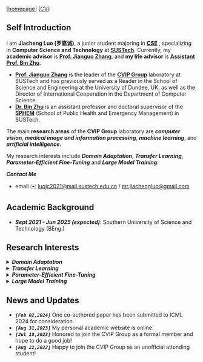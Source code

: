 [[homepage](https://maystern.github.io)] [[CV](./docs/resume_jiacheng.pdf)]
## Self Introduction
I am **Jiacheng Luo (罗嘉诚)**, a junior student majoring in **[CSE](https://cse.sustech.edu.cn/en/)** , specializing in **Computer Science and Technology** at  **[SUSTech](https://www.sustech.edu.cn/en/)**. Currently, my **academic advisor** is **[Prof. Jianguo Zhang](https://www.sustech.edu.cn/en/faculties/zhangjianguo.html)**, and **my life advisor** is **[Assistant Prof. Bin Zhu](https://www.sustech.edu.cn/en/faculties/bin-zhu.html)**. 

-  **[Prof. Jianguo Zhang](https://www.sustech.edu.cn/en/faculties/zhangjianguo.html)** is the leader of the **[CVIP Group](https://faculty.sustech.edu.cn/?tagid=zhangjg&iscss=1&snapid=1&orderby=date&go=1&lang=en)** laboratory at SUSTech and has previously served as a Reader in the School of Science and Engineering at the University of Dundee, UK, as well as the Director of International Cooperation in the Department of Computer Science. 
- **[Dr. Bin Zhu](https://www.sustech.edu.cn/en/faculties/bin-zhu.html)** is an assistant professor and doctoral supervisor of the **[SPHEM](https://sph.sustech.edu.cn/)** (School of Public Health and Emergency Management) in SUSTech.

The main **research areas** of the **CVIP Group** laboratory are ***computer vision***, ***medical image and information processing***, ***machine learning***, and ***artificial intelligence***. 

My research interests include ***Domain Adaptation***, ***Transfer Learning***, ***Parameter-Efficient Fine-Tuning*** and ***Large Model Training***. 

***Contact Me***
- email ✉️ luojc2021@mail.sustech.edu.cn / mr.jiachengluo@gmail.com

## Academic Background

- ***Sept 2021 - Jun 2025 (expected)***: Southern University of Science and Technology (BEng.)

## Research Interests


<html>
<body>
    <details>
        <summary><strong><em>Domain Adaptation</em></strong></summary>
        <div style="margin-left: 20px;"> <!-- 调整这里的数值以控制缩进量 -->
            &nbsp; &nbsp; Domain adaptation refers to the process of adapting a machine learning model trained on data from one domain to perform effectively on data from a different but related domain. It addresses the challenge of domain shift, where the distributions of data between the source and target domains may differ. The goal is to minimize this distribution discrepancy and improve the model's performance on the target domain without requiring labeled data from the target domain.
        </div>
    </details>
</body>
</html>

<html>
<body>
    <details>
        <summary><strong><em>Transfer Learning</em></strong></summary>
        <div style="margin-left: 20px;"> <!-- 调整这里的数值以控制缩进量 -->
          &nbsp; &nbsp; Transfer learning is a technique in machine learning where knowledge gained from solving one problem is applied to a different but related problem. By leveraging pre-trained models or learned representations from a source domain, transfer learning allows for improved performance on a target task, particularly when labeled data in the target domain is limited. This approach has shown significant success across various domains, including computer vision, natural language processing, and speech recognition, enabling faster model training and better generalization with reduced data and computational resources.
        </div>
    </details>
</body>
</html>

<html>
<body>
    <details>
        <summary><strong><em>Parameter-Efficient Fine-Tuning</em></strong></summary>
        <div style="margin-left: 20px;"> <!-- 调整这里的数值以控制缩进量 -->
          &nbsp; &nbsp; In recent years, there have been many large pre-trained models in deep learning research, such as GPT-3, BERT, ViT, etc., which can achieve excellent performance in various natural language and even visual image processing tasks. However, the training cost of these large pre-trained models is very high, requiring a huge amount of computational resources and data. The Parameter-Efficient Fine-Tuning (PEFT) technique aims to improve the performance of pre-trained models on new tasks by minimizing the number of fine-tuning parameters and computational complexity, thus easing the training cost of large pre-trained models and achieving efficient transfer learning.
        </div>
    </details>
</body>
</html>

<html>
<body>
    <details>
        <summary><strong><em>Large Model Training</em></strong></summary>
        <div style="margin-left: 20px;"> <!-- 调整这里的数值以控制缩进量 -->
          &nbsp; &nbsp; 
Large model training involves the process of training machine learning or deep learning models that possess a significant number of parameters or exhibit complex architectures. It necessitates substantial computational resources, such as GPUs or TPUs, along with extensive datasets for effective training. Employing optimization algorithms like stochastic gradient descent (SGD) or its variants, large model training iteratively fine-tunes model parameters to optimize performance. Techniques like mini-batch training, regularization, and learning rate scheduling are often employed to enhance convergence and mitigate overfitting. This approach finds widespread application in fields like natural language processing, computer vision, and reinforcement learning, where intricate data patterns require sophisticated models for effective analysis and prediction.
        </div>
    </details>
</body>
</html>


## News and Updates
- ***`[Feb 02,2024]`*** One co-authored paper has been submitted to ICML 2024 for consideration.
- ***`[Aug 31,2023]`*** My personal academic website is online.
- ***`[Jul 18,2023]`*** Honored to join the CVIP Group as a formal member and hope to do a good job!
- ***`[Aug 22,2022]`*** Happy to join the CVIP Group as an unofficial attending student!
